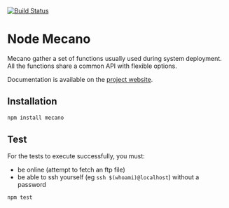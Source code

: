 [![Build Status](https://secure.travis-ci.org/wdavidw/node-mecano.png)](http://travis-ci.org/wdavidw/node-mecano)

Node Mecano
===========

Mecano gather a set of functions usually used during system deployment. All the functions share a common API with flexible options.

Documentation is available on the [project website](http://www.adaltas.com/projects/node-mecano/).

Installation
------------

```bash
npm install mecano
```

Test
----

For the tests to execute successfully, you must:   

*   be online (attempt to fetch an ftp file)   
*   be able to ssh yourself (eg `ssh $(whoami)@localhost`) without a password   

```bash
npm test
```
